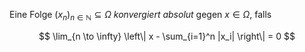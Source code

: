 Eine Folge $(x_n)_{n \in \mathbb{N}} \subseteq \Omega$ *konvergiert absolut* gegen $x \in \Omega$, falls

$$
	\lim_{n \to \infty} \left\| x - \sum_{i=1}^n |x_i| \right\| = 0
$$